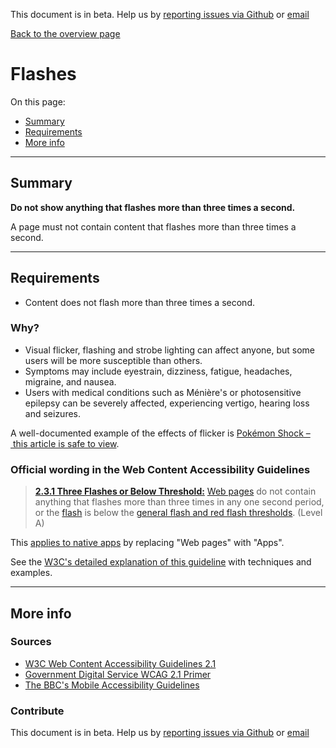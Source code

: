 This document is in beta. Help us by [reporting issues via Github](https://github.com/theappbusiness/accessibility-guidelines) or [email](mailto:a11y@kinandcarta.com)

[Back to the overview page](./../index.html)

# Flashes

On this page:
* [Summary](#summary)
* [Requirements](#requirements)
* [More info](#more-info)

---

## Summary

**Do not show anything that flashes more than three times a second.**

A page must not contain content that flashes more than three times a second.

---

## Requirements

* Content does not flash more than three times a second.

### Why?

* Visual flicker, flashing and strobe lighting can affect anyone, but some users will be more susceptible than others.
* Symptoms may include eyestrain, dizziness, fatigue, headaches, migraine, and nausea.
* Users with medical conditions such as Ménière's or photosensitive epilepsy can be severely affected, experiencing vertigo, hearing loss and seizures.

A well-documented example of the effects of flicker is [Pokémon Shock – this article is safe to view](http://news.bbc.co.uk/1/hi/sci/tech/40269.stm).

### Official wording in the Web Content Accessibility Guidelines

> [**2.3.1 Three Flashes or Below Threshold:**](https://www.w3.org/TR/UNDERSTANDING-WCAG20/seizure-does-not-violate.html) [Web pages](https://www.w3.org/TR/UNDERSTANDING-WCAG20/seizure-does-not-violate.html#webpagedef) do not contain anything that flashes more than three times in any one second period, or the [flash](https://www.w3.org/TR/UNDERSTANDING-WCAG20/seizure-does-not-violate.html#flash-def) is below the [general flash and red flash thresholds](https://www.w3.org/TR/UNDERSTANDING-WCAG20/seizure-does-not-violate.html#general-thresholddef). (Level A)

This [applies to native apps](https://www.w3.org/TR/wcag2ict/#seizure-does-not-violate) by replacing "Web pages" with "Apps".

See the [W3C's detailed explanation of this guideline](https://www.w3.org/TR/UNDERSTANDING-WCAG20/seizure-does-not-violate.html) with techniques and examples.

---

## More info

### Sources

* [W3C Web Content Accessibility Guidelines 2.1](https://www.w3.org/TR/WCAG21/)
* [Government Digital Service WCAG 2.1 Primer](https://alphagov.github.io/wcag-primer/)
* [The BBC's Mobile Accessibility Guidelines](https://www.bbc.co.uk/guidelines/futuremedia/accessibility/mobile/summary)

### Contribute

This document is in beta. Help us by [reporting issues via Github](https://github.com/theappbusiness/accessibility-guidelines) or [email](mailto:a11y@kinandcarta.com)